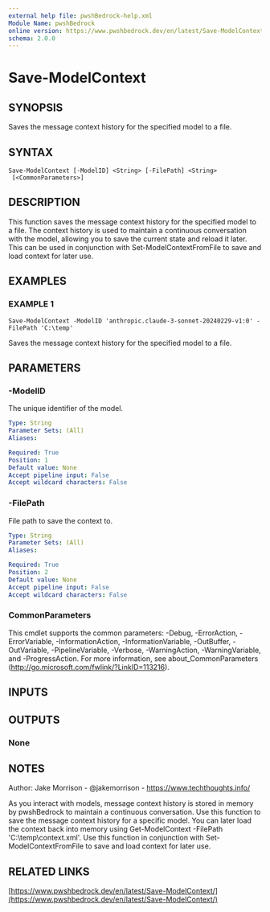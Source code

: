 ```yaml
---
external help file: pwshBedrock-help.xml
Module Name: pwshBedrock
online version: https://www.pwshbedrock.dev/en/latest/Save-ModelContext/
schema: 2.0.0
---
```


# Save-ModelContext

## SYNOPSIS
Saves the message context history for the specified model to a file.

## SYNTAX

```
Save-ModelContext [-ModelID] <String> [-FilePath] <String>
 [<CommonParameters>]
```

## DESCRIPTION
This function saves the message context history for the specified model to a file.
The context history is used to maintain
a continuous conversation with the model, allowing you to save the current state and reload it later.
This can be used in conjunction with Set-ModelContextFromFile to save and load context for later use.

## EXAMPLES

### EXAMPLE 1
```
Save-ModelContext -ModelID 'anthropic.claude-3-sonnet-20240229-v1:0' -FilePath 'C:\temp'
```

Saves the message context history for the specified model to a file.

## PARAMETERS

### -ModelID
The unique identifier of the model.

```yaml
Type: String
Parameter Sets: (All)
Aliases:

Required: True
Position: 1
Default value: None
Accept pipeline input: False
Accept wildcard characters: False
```

### -FilePath
File path to save the context to.

```yaml
Type: String
Parameter Sets: (All)
Aliases:

Required: True
Position: 2
Default value: None
Accept pipeline input: False
Accept wildcard characters: False
```

### CommonParameters
This cmdlet supports the common parameters: -Debug, -ErrorAction, -ErrorVariable, -InformationAction, -InformationVariable, -OutBuffer, -OutVariable, -PipelineVariable, -Verbose, -WarningAction, -WarningVariable, and -ProgressAction. 
For more information, see about_CommonParameters (http://go.microsoft.com/fwlink/?LinkID=113216).

## INPUTS

## OUTPUTS

### None
## NOTES
Author: Jake Morrison - @jakemorrison - https://www.techthoughts.info/

As you interact with models, message context history is stored in memory by pwshBedrock to maintain a continuous conversation.
Use this function to save the message context history for a specific model.
You can later load the context back into memory using Get-ModelContext -FilePath 'C:\temp\context.xml'.
Use this function in conjunction with Set-ModelContextFromFile to save and load context for later use.

## RELATED LINKS

[https://www.pwshbedrock.dev/en/latest/Save-ModelContext/](https://www.pwshbedrock.dev/en/latest/Save-ModelContext/)
